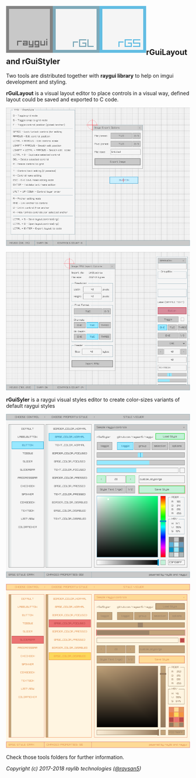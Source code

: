 
<img align="left" src="../logo/raygui_128x128.png" width=128>
<img align="left" src="rGuiLayout/logo/rguilayout_128x128.png" width=128>
<img align="left" src="rGuiStyler/logo/rguistyler_128x128.png" width=128>

<br>
<br>
<br>
<br>
<br>

## rGuiLayout and rGuiStyler

Two tools are distributed together with **raygui library** to help on imgui development and styling. 

**rGuiLayout** is a visual layout editor to place controls in a visual way, defined layout could be saved and exported to C code.

![rGuiLayout help panel](rGuiLayout/screenshots/screenshot000.png)

![rGuiLayout controls panel](rGuiLayout/screenshots/screenshot003.png)

**rGuiSyler** is a raygui visual styles editor to create color-sizes variants of default raygui styles

![rGuiStyler light style](rGuiStyler/screenshots/screenshot000.png)

![rGuiStyler candy style](rGuiStyler/screenshots/screenshot003.png)

Check those tools folders for further information.

*Copyright (c) 2017-2018 raylib technologies ([@raysan5](https://twitter.com/raysan5))*
